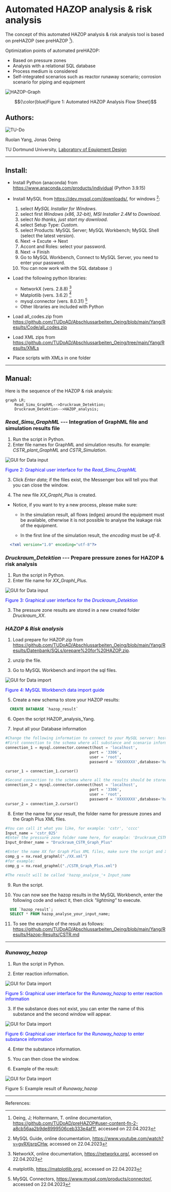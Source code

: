 # Automated HAZOP analysis & risk analysis
The concept of this automated HAZOP analysis & risk analysis tool is based on preHAZOP (see preHAZOP [^1]). 

Optimization points of automated preHAZOP:

- Based on pressure zones
- Analysis with a relational SQL database
- Process medium is considered
- Self-integrated scenarios such as reactor runaway scenario; corrosion scenario for piping and equipment

![HAZOP-Graph](https://github.com/TUDoAD/Abschlussarbeiten_Oeing/blob/main/Yang/pictures/Automated%20HAZOP%20analysis.png)

$${\color{blue}Figure 1: Automated HAZOP Analysis Flow Sheet}$$

## Authors:
![TU-Do](https://github.com/TUDoAD/preHAZOP/blob/main/figures/TUDO_AD_logo.png)

Ruolan Yang, Jonas Oeing

TU Dortmund University, [Laboratory of Equipment Design](https://ad.bci.tu-dortmund.de/cms/en/laboratory/)

***
## Install:

- Install Python (anaconda) from https://www.anaconda.com/products/individual (Python 3.9.15)

- Install MySQL from https://dev.mysql.com/downloads/, for windows [^2]: 
    1. select *MySQL Installer for Windows*.
    2. select first *Windows (x86, 32-bit), MSI Installer 2.4M* to *Download*. 
    3. select *No thanks, just start my download*.
    4. select Setup Type: *Custom*.
    5. select Products: MySQL Server; MySQL Workbench; MySQL Shell (select the latest version).
    6. Next -> Excute -> Next
    7. Accont and Roles: select your password.
    8. Next -> Finish
    9. Go to MySQL Workbench, Connect to MySQL Server, you need to enter your password.
    10. You can now work with the SQL database :)

- Load the following python libraries:
  - NetworkX (vers. 2.8.8) [^3]
  - Matplotlib (vers. 3.6.2) [^4]
  - mysql.connector (vers. 8.0.31) [^5]
  - Other libraries are included with Python

- Load all_codes.zip from https://github.com/TUDoAD/Abschlussarbeiten_Oeing/blob/main/Yang/Results/Code/all_codes.zip

- Load XML zips from https://github.com/TUDoAD/Abschlussarbeiten_Oeing/tree/main/Yang/Results/XMLs

- Place scripts with XMLs in one folder

***
## Manual:

Here is the sequence of the HAZOP & risk analysis:

```mermaid
graph LR;
    Read_Simu_GraphML-->Druckraum_Detektion;
    Druckraum_Detektion-->HAZOP_analysis;
```
### *Read_Simu_GraphML* --- Integration of GraphML file and simulation results file

1. Run the script in Python.
2. Enter file names for GraphML and simulation results. for example: *CSTR_plant_GraphML* and *CSTR_Simulation*.

![GUI for Data input](https://github.com/TUDoAD/Abschlussarbeiten_Oeing/blob/main/Yang/pictures/GUI_for_integration_RI.png)

<font color=Blue>Figure 2: Graphical user interface for the *Read_Simu_GraphML*</font>

3. Click *Enter data*; if the files exist, the Messenger box will tell you that you can close the window.

4. The new file *XX_Graphl_Plus* is created.

* Notice, if you want to try a new process, please make sure:

  * In the simulation result, all flows (edges) around the equipment must be available, otherwise it is not possible to analyse the leakage risk of the equipment.

  * In the first line of the simulation result, the *encoding* must be *utf-8*.
```xml
  <?xml version="1.0" encoding="utf-8"?>
```


### *Druckraum_Detektion* --- Prepare pressure zones for HAZOP & risk analysis

1. Run the script in Python.
2. Enter file name for *XX_Graphl_Plus*.

![GUI for Data input](https://github.com/TUDoAD/Abschlussarbeiten_Oeing/blob/main/Yang/pictures/GUI_for_integration_RI.png)

<font color=Blue>Figure 3: Graphical user interface for the *Druckraum_Detektion*</font>

3. The pressure zone results are stored in a new created folder *Druckraum_XX*.


### *HAZOP & Risk analysis*

1. Load prepare for HAZOP.zip from https://github.com/TUDoAD/Abschlussarbeiten_Oeing/blob/main/Yang/Results/Datenbank/SQLs/prepare%20for%20HAZOP.zip.

2. unzip the file.

3. Go to MySQL Workbench and import the sql files.

![GUI for Data import](https://github.com/TUDoAD/Abschlussarbeiten_Oeing/blob/main/Yang/pictures/Guide_for_import_data.png)

<font color=Blue>Figure 4: MySQL Workbench data import guide</font>

5. Create a new schema to store your HAZOP results:
```sql
  CREATE DATABASE `hazop_result`
```
6. Open the script HAZOP_analysis_Yang.

7. Input all your Database information
```python
#Change the following information to connect to your MySQL server: host, port, user, password, database name.
#First connection to the schema where all substance and scenario information is stored.
connection_1 = mysql.connector.connect(host = 'localhost',
                                     port = '3306',
                                     user = 'root',
                                     password = 'XXXXXXXX',database='hazop_analyse')

cursor_1 = connection_1.cursor()

#Second connection to the schema where all the results should be stored.
connection_2 = mysql.connector.connect(host = 'localhost',
                                     port = '3306',
                                     user = 'root',
                                     password = 'XXXXXXXX',database='hazop_analyse_result')
cursor_2 = connection_2.cursor()
```

8. Enter the name for your result, the folder name for pressure zones and the Graph Plus XML files.
```python
#You can call it what you like, for example: 'cstr', 'cccc'
Input_name = 'cstr_025'
#Enter the pressure zone folder name here, for example: 'Druckraum_CSTR_Graph_Plus'
Input_Ordner_name = "Druckraum_CSTR_Graph_Plus"

#Enter the name XX for Graph Plus XML files, make sure the script and XML files are in one folder
comp_g = nx.read_graphml("./XX.xml")
#for example:
comp_g = nx.read_graphml("./CSTR_Graph_Plus.xml")

#The result will be called 'hazop_analyse_'+ Input_name
```

9. Run the script.

10. You can now see the hazop results in the MySQL Workbench, enter the following code and select it, then click *"lightning"* to execute.
```sql
  USE `hazop_result`;
  SELECT * FROM hazop_analyse_your_input_name;
```
11. To see the example of the result as follows: https://github.com/TUDoAD/Abschlussarbeiten_Oeing/blob/main/Yang/Results/Hazop-Results/CSTR.md


***

### *Runaway_hazop*
1. Run the script in Python.

2. Enter reaction information.

![GUI for Data import](https://github.com/TUDoAD/Abschlussarbeiten_Oeing/blob/main/Yang/pictures/reaction_entry_form.png)

<font color=Blue>Figure 5: Graphical user interface for the *Runaway_hazop* to enter reaction information</font>

3. If the substance does not exist, you can enter the name of this substance and the second window will appear.

![GUI for Data import](https://github.com/TUDoAD/Abschlussarbeiten_Oeing/blob/main/Yang/pictures/substance_information.png)

<font color=Blue>Figure 6: Graphical user interface for the *Runaway_hazop* to enter substance information</font>

4. Enter the substance information.

5. You can then close the window.

6. Example of the result:

![GUI for Data import](https://github.com/TUDoAD/Abschlussarbeiten_Oeing/blob/main/Yang/pictures/result_runaway.png)

Figure 5: Example result of *Runaway_hazop*





***
References:

[^1]: Oeing, J; Holtermann, T. online documentation,   https://github.com/TUDoAD/preHAZOP#user-content-fn-2-a8cb56aa2b9de8999506ceb333e4af1f, accessed on 22.04.2023

[^2]: MySQL Guide, online documentation, https://www.youtube.com/watch?v=gvRXjsrpCHw, accessed on 22.04.2023

[^3]: NetworkX, online documentation, https://networkx.org/, accessed on 22.04.2023

[^4]: matplotlib, https://matplotlib.org/, accessed on 22.04.2023

[^5]: MySQL Connectors, https://www.mysql.com/products/connector/, accessed on 22.04.2023